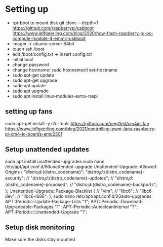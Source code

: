 # Setting up
* rpi-boot to mount disk
  git clone --depth=1 https://github.com/raspberrypi/usbboot
  https://www.jeffgeerling.com/blog/2020/how-flash-raspberry-pi-os-compute-module-4-emmc-usbboot
* imager -> ubuntu-server 64bit
* touch ssh /boot
* edit /boot/config.txt -> insert config.txt
* initial boot
* change password
* change hostname: sudo hostnamectl set-hostname <nodex>
* sudo apt-get update
* sudo apt-get upgrade
* sudo apt update
* sudo apt upgrade
* sudo apt install linux-modules-extra-raspi

## setting up fans
sudo apt-get install -y i2c-tools
https://github.com/neg2led/cm4io-fan
https://www.jeffgeerling.com/blog/2021/controlling-pwm-fans-raspberry-pi-cm4-io-boards-emc2301


## Setup unattended updates
sudo apt install unattended-upgrades
sudo nano /etc/apt/apt.conf.d/50unattended-upgrade
Unattended-Upgrade::Allowed-Origins {
"${distro_id}:${distro_codename}";
"${distro_id}:${distro_codename}-security";
//      "${distro_id}:${distro_codename}-updates";
//      "${distro_id}:${distro_codename}-proposed";
//      "${distro_id}:${distro_codename}-backports";
};
Unattended-Upgrade::Package-Blacklist {
//      "vim";
//      "libc6";
//      "libc6-dev";
//      "libc6-i686";
};
sudo nano /etc/apt/apt.conf.d/20auto-upgrades
APT::Periodic::Update-Package-Lists "1";
APT::Periodic::Download-Upgradeable-Packages "1";
APT::Periodic::AutocleanInterval "7";
APT::Periodic::Unattended-Upgrade "1";

## Setup disk monitoring
Make sure the disks stay mounted